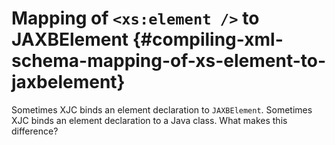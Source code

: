 Mapping of `<xs:element />` to JAXBElement {#compiling-xml-schema-mapping-of-xs-element-to-jaxbelement}
==========================================

Sometimes XJC binds an element declaration to `JAXBElement`. Sometimes
XJC binds an element declaration to a Java class. What makes this
difference?
